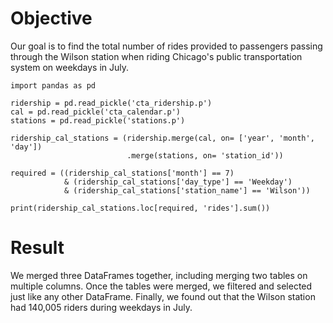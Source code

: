 # Objective 
Our goal is to find the total number of rides provided to passengers passing through the Wilson station when riding Chicago's public transportation system on weekdays in July.

```
import pandas as pd

ridership = pd.read_pickle('cta_ridership.p')
cal = pd.read_pickle('cta_calendar.p')
stations = pd.read_pickle('stations.p')

ridership_cal_stations = (ridership.merge(cal, on= ['year', 'month', 'day'])
                          .merge(stations, on= 'station_id'))

required = ((ridership_cal_stations['month'] == 7)
            & (ridership_cal_stations['day_type'] == 'Weekday')
            & (ridership_cal_stations['station_name'] == 'Wilson'))

print(ridership_cal_stations.loc[required, 'rides'].sum())

```

# Result
We merged three DataFrames together, including merging two tables on multiple columns. Once the tables were merged, we filtered and selected just like any other DataFrame.
Finally, we found out that the Wilson station had 140,005 riders during weekdays in July.
